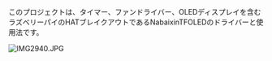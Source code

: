 このプロジェクトは、タイマー、ファンドライバー、OLEDディスプレイを含むラズベリーパイのHATブレイクアウトであるNabaixinTFOLEDのドライバーと使用法です。


![IMG2940.JPG](https://upload-images.jianshu.io/upload_images/24088362-3d77a28a670af95d.JPG?imageMogr2/auto-orient/strip|imageView2/2/w/1200/format/webp)




